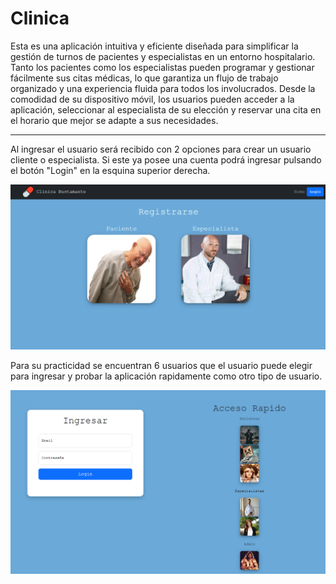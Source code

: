 # Clinica

Esta es una aplicación intuitiva y eficiente diseñada para simplificar la gestión de turnos de pacientes y especialistas en un entorno hospitalario. Tanto los pacientes como los especialistas pueden programar y gestionar fácilmente sus citas médicas, lo que garantiza un flujo de trabajo organizado y una experiencia fluida para todos los involucrados. Desde la comodidad de su dispositivo móvil, los usuarios pueden acceder a la aplicación, seleccionar al especialista de su elección y reservar una cita en el horario que mejor se adapte a sus necesidades. 

<hr>

Al ingresar el usuario será recibido con 2 opciones para crear un usuario cliente o especialista. Si este ya posee una cuenta podrá ingresar pulsando el botón "Login" en la esquina superior derecha.

![alt text](./readme_img/home_deslogueado.png)

Para su practicidad se encuentran 6 usuarios que el usuario puede elegir para ingresar y probar la aplicación rapidamente como otro tipo de usuario.

![alt text](./readme_img/accesso_rapido.png)
